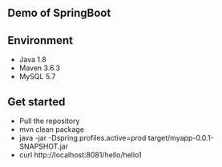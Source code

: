 ## Demo of SpringBoot

## Environment
- Java 1.8
- Maven 3.6.3
- MySQL 5.7

## Get started

- Pull the repository
- mvn clean package
- java -jar -Dspring.profiles.active=prod target/myapp-0.0.1-SNAPSHOT.jar
- curl http://localhost:8081/hello/hello1
